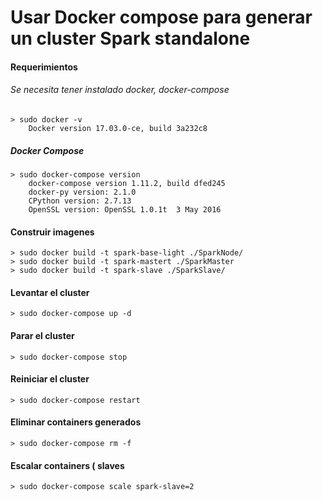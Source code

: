 # Usar Docker compose para generar un cluster Spark standalone

#### Requerimientos

###### Se necesita tener instalado docker, docker-compose

``` 
> sudo docker -v
    Docker version 17.03.0-ce, build 3a232c8
``` 
##### Docker Compose
``` 
> sudo docker-compose version
    docker-compose version 1.11.2, build dfed245
    docker-py version: 2.1.0
    CPython version: 2.7.13
    OpenSSL version: OpenSSL 1.0.1t  3 May 2016
``` 

#### Construir imagenes 


``` 
> sudo docker build -t spark-base-light ./SparkNode/
> sudo docker build -t spark-mastert ./SparkMaster
> sudo docker build -t spark-slave ./SparkSlave/

``` 

#### Levantar el cluster

``` 
> sudo docker-compose up -d
``` 

#### Parar el cluster

``` 
> sudo docker-compose stop
``` 

#### Reiniciar el cluster

``` 
> sudo docker-compose restart
``` 

#### Eliminar containers generados

``` 
> sudo docker-compose rm -f
``` 

#### Escalar  containers ( slaves

``` 
> sudo docker-compose scale spark-slave=2
``` 











